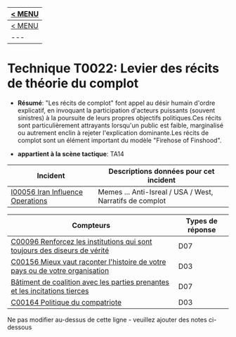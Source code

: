 |[< MENU](../README.md)|
|---|
|[< MENU](../../README.md)|
|---|
# Technique T0022: Levier des récits de théorie du complot

* **Résumé**: "Les récits de complot" font appel au désir humain d'ordre explicatif, en invoquant la participation d'acteurs puissants (souvent sinistres) à la poursuite de leurs propres objectifs politiques.Ces récits sont particulièrement attrayants lorsqu'un public est faible, marginalisé ou autrement enclin à rejeter l'explication dominante.Les récits de complot sont un élément important du modèle "Firehose of Finshood".

* **appartient à la scène tactique**: TA14


|Incident |Descriptions données pour cet incident |
|-------- |-------------------- |
|[I00056 Iran Influence Operations](../../generated_pages/incidents/I00056.md) |Memes ... Anti-Isreal / USA / West, Narratifs de complot |



|Compteurs |Types de réponse |
|-------- |-------------- |
|[C00096 Renforcez les institutions qui sont toujours des diseurs de vérité](../../generated_pages/counters/C00096.md) |D07 ||[C00119 Engagez la charge utile et la démystification.](../../generated_pages/counters/C00119.md) |D07 |
|[C00156 Mieux vaut raconter l'histoire de votre pays ou de votre organisation](../../generated_pages/counters/C00156.md) |D03 |
|[Bâtiment de coalition avec les parties prenantes et les incitations tierces](../../generated_pages/counters/C00161.md) |D07 |
|[C00164 Politique du compatriote](../../generated_pages/counters/C00164.md) |D03 |


Ne pas modifier au-dessus de cette ligne - veuillez ajouter des notes ci-dessous